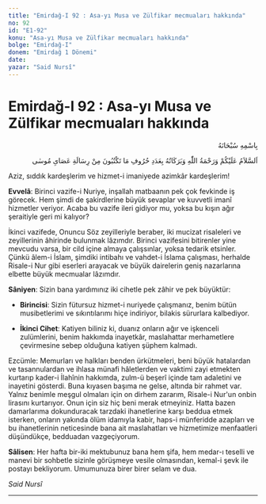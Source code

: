 ```yaml
---
title: "Emirdağ-I 92 : Asa-yı Musa ve Zülfikar mecmuaları hakkında"
no: 92
id: "E1-92"
konu: "Asa-yı Musa ve Zülfikar mecmuaları hakkında"
bolge: "Emirdağ-I"
donem: "Emirdağ 1 Dönemi"
date: 
yazar: "Said Nursî"
---
```


# Emirdağ-I 92 : Asa-yı Musa ve Zülfikar mecmuaları hakkında

<p class="arabic" dir="rtl" title="Meal: “Her türlü noksan sıfatlardan yüce olan Allah’ın adıyla.”">بِاسْمِهِ سُبْحَانَهُ</p>

<p class="arabic" dir="rtl" title="Meal: “Asa-yı Musa risalesinden yazmakta olduğunuz harfler adedince Allah'ın selamı, rahmeti ve bereketleri üzerinize olsun.”">اَلسَّلاَمُ عَلَيْكُمْ وَرَحْمَةُ اللّٰهِ وَبَرَكَاتُهُ بِعَدَدِ حُرُوفِ مَا تَكْتُبُونَ مِنْ رِسَالَةِ عَصَاىِ مُوسٰى</p>

Aziz, sıddık kardeşlerim ve hizmet-i imaniyede azimkâr kardeşlerim!

**Evvelâ**: Birinci vazife-i Nuriye, inşallah matbaanın pek çok fevkinde iş görecek. Hem şimdi de şakirdlerine büyük sevaplar ve kuvvetli imanî hizmetler veriyor. Acaba bu vazife ileri gidiyor mu, yoksa bu kışın ağır şeraitiyle geri mi kalıyor?

İkinci vazifede, Onuncu Söz zeyilleriyle beraber, iki mucizat risaleleri ve zeyillerinin âhirinde bulunmak lâzımdır. Birinci vazifesini bitirenler yine mevcudu varsa, bir cild içine almaya çalışsınlar, yoksa tedarik etsinler. Çünkü âlem-i İslam, şimdiki intibahı ve vahdet-i İslama çalışması, herhalde Risale-i Nur gibi eserleri arayacak ve büyük dairelerin geniş nazarlarına elbette büyük mecmualar lâzımdır.

**Sâniyen**: Sizin bana yardımınız iki cihetle pek zâhir ve pek büyüktür:

- **Birincisi**: Sizin fütursuz hizmet-i nuriyede çalışmanız, benim bütün musibetlerimi ve sıkıntılarımı hiçe indiriyor, bilakis sürurlara kalbediyor.

- **İkinci Cihet**: Katiyen biliniz ki, duanız onların ağır ve işkenceli zulümlerini, benim hakkımda inayetkâr, maslahattar merhametlere çevirmesine sebep olduğuna katiyen şüphem kalmadı.

Ezcümle: Memurları ve halkları benden ürkütmeleri, beni büyük hatalardan ve tasannulardan ve ihlasa münafi hâletlerden ve vaktimi zayi etmekten kurtarıp kader-i İlahînin hakkımda, zulm-ü beşerî içinde tam adaletini ve inayetini gösterdi. Buna kıyasen başıma ne gelse, altında bir rahmet var. Yalnız benimle meşgul olmaları için on dirhem zararım, Risale-i Nur'un onbin lirasını kurtarıyor. Onun için siz hiç beni merak etmeyiniz. Hatta bazen damarlarıma dokunduracak tarzdaki ihanetlerine karşı beddua etmek isterken, onların yakında ölüm idamıyla kabir, haps-i münferidde azapları ve bu ihanetlerinin neticesinde bana ait maslahatları ve hizmetimize menfaatleri düşündükçe, bedduadan vazgeçiyorum.

**Sâlisen**: Her hafta bir-iki mektubunuz bana hem şifa, hem medar-ı teselli ve manevi bir sohbetle sizinle görüşmeye vesile olmasından, kemal-i şevk ile postayı bekliyorum. Umumunuza birer birer selam ve dua.

*Said Nursî*

***
